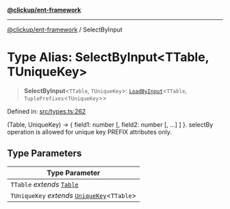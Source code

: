 [**@clickup/ent-framework**](../README.md)

***

[@clickup/ent-framework](../globals.md) / SelectByInput

# Type Alias: SelectByInput\<TTable, TUniqueKey\>

> **SelectByInput**\<`TTable`, `TUniqueKey`\>: [`LoadByInput`](LoadByInput.md)\<`TTable`, `TuplePrefixes`\<`TUniqueKey`\>\>

Defined in: [src/types.ts:262](https://github.com/clickup/ent-framework/blob/master/src/types.ts#L262)

(Table, UniqueKey) -> { field1: number [, field2: number [, ...] ] }.
selectBy operation is allowed for unique key PREFIX attributes only.

## Type Parameters

| Type Parameter |
| ------ |
| `TTable` *extends* [`Table`](Table.md) |
| `TUniqueKey` *extends* [`UniqueKey`](UniqueKey.md)\<`TTable`\> |
